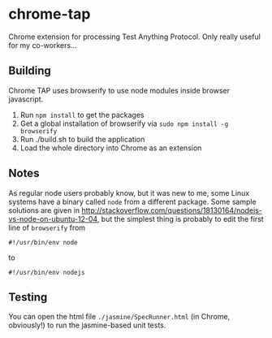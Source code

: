 # chrome-tap
Chrome extension for processing Test Anything Protocol. Only really useful for my co-workers...

## Building

Chrome TAP uses browserify to use node modules inside browser javascript.

1. Run `npm install` to get the packages
2. Get a global installation of browserify via `sudo npm install -g browserify`
3. Run ./build.sh to build the application
4. Load the whole directory into Chrome as an extension

## Notes

As regular node users probably know, but it was new to me, some Linux systems have a binary called `node` from a different package. Some sample solutions are given in http://stackoverflow.com/questions/18130164/nodejs-vs-node-on-ubuntu-12-04, but the simplest thing is probably to edit the first line of `browserify` from 

```
#!/usr/bin/env node
```

to

```
#!/usr/bin/env nodejs
```

## Testing

You can open the html file `./jasmine/SpecRunner.html` (in Chrome, obviously!) to run the jasmine-based unit tests.


